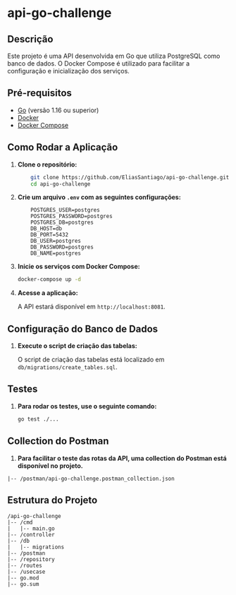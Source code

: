 # api-go-challenge

## Descrição

Este projeto é uma API desenvolvida em Go que utiliza PostgreSQL como banco de dados. O Docker Compose é utilizado para facilitar a configuração e inicialização dos serviços.

## Pré-requisitos

- [Go](https://golang.org/doc/install) (versão 1.16 ou superior)
- [Docker](https://docs.docker.com/get-docker/)
- [Docker Compose](https://docs.docker.com/compose/install/)

## Como Rodar a Aplicação

1. **Clone o repositório:**

    ```sh
        git clone https://github.com/EliasSantiago/api-go-challenge.git
        cd api-go-challenge
    ```

2. **Crie um arquivo `.env` com as seguintes configurações:**

    ```properties
        POSTGRES_USER=postgres
        POSTGRES_PASSWORD=postgres
        POSTGRES_DB=postgres
        DB_HOST=db
        DB_PORT=5432
        DB_USER=postgres
        DB_PASSWORD=postgres
        DB_NAME=postgres
    ```

3. **Inicie os serviços com Docker Compose:**

    ```sh
    docker-compose up -d
    ```

4. **Acesse a aplicação:**

    A API estará disponível em `http://localhost:8081`.

## Configuração do Banco de Dados

1. **Execute o script de criação das tabelas:**

    O script de criação das tabelas está localizado em `db/migrations/create_tables.sql`.

## Testes

1. **Para rodar os testes, use o seguinte comando:**

    ```sh
    go test ./...
    ```

## Collection do Postman

1. **Para facilitar o teste das rotas da API, uma collection do Postman está disponível no projeto.**
```plaintext
|-- /postman/api-go-challenge.postman_collection.json
```

## Estrutura do Projeto

```plaintext
/api-go-challenge
|-- /cmd
|   |-- main.go
|-- /controller
|-- /db
|   |-- migrations
|-- /postman
|-- /repository
|-- /routes
|-- /usecase
|-- go.mod
|-- go.sum